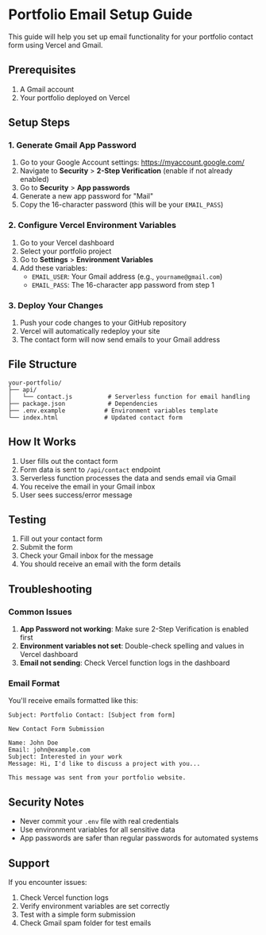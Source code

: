 # Portfolio Email Setup Guide

This guide will help you set up email functionality for your portfolio contact form using Vercel and Gmail.

## Prerequisites

1. A Gmail account
2. Your portfolio deployed on Vercel

## Setup Steps

### 1. Generate Gmail App Password

1. Go to your Google Account settings: https://myaccount.google.com/
2. Navigate to **Security** > **2-Step Verification** (enable if not already enabled)
3. Go to **Security** > **App passwords**
4. Generate a new app password for "Mail"
5. Copy the 16-character password (this will be your `EMAIL_PASS`)

### 2. Configure Vercel Environment Variables

1. Go to your Vercel dashboard
2. Select your portfolio project
3. Go to **Settings** > **Environment Variables**
4. Add these variables:
   - `EMAIL_USER`: Your Gmail address (e.g., `yourname@gmail.com`)
   - `EMAIL_PASS`: The 16-character app password from step 1

### 3. Deploy Your Changes

1. Push your code changes to your GitHub repository
2. Vercel will automatically redeploy your site
3. The contact form will now send emails to your Gmail address

## File Structure

```
your-portfolio/
├── api/
│   └── contact.js          # Serverless function for email handling
├── package.json            # Dependencies
├── .env.example           # Environment variables template
└── index.html             # Updated contact form
```

## How It Works

1. User fills out the contact form
2. Form data is sent to `/api/contact` endpoint
3. Serverless function processes the data and sends email via Gmail
4. You receive the email in your Gmail inbox
5. User sees success/error message

## Testing

1. Fill out your contact form
2. Submit the form
3. Check your Gmail inbox for the message
4. You should receive an email with the form details

## Troubleshooting

### Common Issues

1. **App Password not working**: Make sure 2-Step Verification is enabled first
2. **Environment variables not set**: Double-check spelling and values in Vercel dashboard
3. **Email not sending**: Check Vercel function logs in the dashboard

### Email Format

You'll receive emails formatted like this:

```
Subject: Portfolio Contact: [Subject from form]

New Contact Form Submission

Name: John Doe
Email: john@example.com
Subject: Interested in your work
Message: Hi, I'd like to discuss a project with you...

This message was sent from your portfolio website.
```

## Security Notes

- Never commit your `.env` file with real credentials
- Use environment variables for all sensitive data
- App passwords are safer than regular passwords for automated systems

## Support

If you encounter issues:
1. Check Vercel function logs
2. Verify environment variables are set correctly
3. Test with a simple form submission
4. Check Gmail spam folder for test emails
